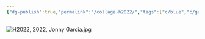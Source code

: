 ```yaml
---
{"dg-publish":true,"permalink":"/collage-h2022/","tags":["c/blue","c/guitar","c/string","c/man","c/HH","c/hammer"],"created":"2024-01-16T23:34:32.289-05:00","updated":"2024-01-17T08:54:08.999-05:00"}
---
```



![H2022, 2022, Jonny Garcia.jpg](/img/user/MEDIA/H2022,%202022,%20Jonny%20Garcia.jpg)